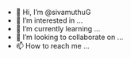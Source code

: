 - 👋 Hi, I’m @sivamuthuG
- 👀 I’m interested in ...
- 🌱 I’m currently learning ...
- 💞️ I’m looking to collaborate on ...
- 📫 How to reach me ...

<!---
sivamuthuG/sivamuthuG is a ✨ special ✨ repository because its `README.md` (this file) appears on your GitHub profile.
You can click the Preview link to take a look at your changes.
--->
